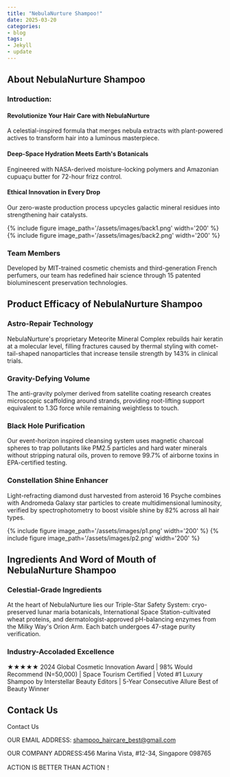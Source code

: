 ```yaml
---
title: "NebulaNurture Shampoo!"
date: 2025-03-20
categories:
- blog
tags:
- Jekyll
- update
---
```


## About NebulaNurture Shampoo

### Introduction:

#### Revolutionize Your Hair Care with NebulaNurture

A celestial-inspired formula that merges nebula extracts with plant-powered actives to transform hair into a luminous masterpiece.

#### Deep-Space Hydration Meets Earth's Botanicals

Engineered with NASA-derived moisture-locking polymers and Amazonian cupuaçu butter for 72-hour frizz control.

#### Ethical Innovation in Every Drop

Our zero-waste production process upcycles galactic mineral residues into strengthening hair catalysts.

{% include figure image_path='/assets/images/back1.png' width='200' %}
{% include figure image_path='/assets/images/back2.png' width='200' %}

### Team Members

Developed by MIT-trained cosmetic chemists and third-generation French perfumers, our team has redefined hair science through 15 patented bioluminescent preservation technologies.

## Product Efficacy of NebulaNurture Shampoo

### Astro-Repair Technology
NebulaNurture's proprietary Meteorite Mineral Complex rebuilds hair keratin at a molecular level, filling fractures caused by thermal styling with comet-tail-shaped nanoparticles that increase tensile strength by 143% in clinical trials.

### Gravity-Defying Volume
The anti-gravity polymer derived from satellite coating research creates microscopic scaffolding around strands, providing root-lifting support equivalent to 1.3G force while remaining weightless to touch.

### Black Hole Purification
Our event-horizon inspired cleansing system uses magnetic charcoal spheres to trap pollutants like PM2.5 particles and hard water minerals without stripping natural oils, proven to remove 99.7% of airborne toxins in EPA-certified testing.

### Constellation Shine Enhancer
Light-refracting diamond dust harvested from asteroid 16 Psyche combines with Andromeda Galaxy star particles to create multidimensional luminosity, verified by spectrophotometry to boost visible shine by 82% across all hair types.

{% include figure image_path='/assets/images/p1.png' width='200' %}
{% include figure image_path='/assets/images/p2.png' width='200' %}

## Ingredients And Word of Mouth of NebulaNurture Shampoo

### Celestial-Grade Ingredients
At the heart of NebulaNurture lies our Triple-Star Safety System: cryo-preserved lunar maria botanicals, International Space Station-cultivated wheat proteins, and dermatologist-approved pH-balancing enzymes from the Milky Way's Orion Arm. Each batch undergoes 47-stage purity verification.

### Industry-Accoladed Excellence
★★★★★ 2024 Global Cosmetic Innovation Award | 98% Would Recommend (N=50,000) | Space Tourism Certified | Voted #1 Luxury Shampoo by Interstellar Beauty Editors | 5-Year Consecutive Allure Best of Beauty Winner

## Contack Us

Contact Us

OUR EMAIL ADDRESS: shampoo_haircare_best@gmail.com

OUR COMPANY ADDRESS:456 Marina Vista, #12-34, Singapore 098765

ACTION IS BETTER THAN ACTION！
